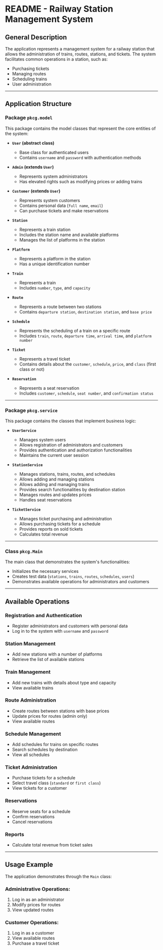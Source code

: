 # README - Railway Station Management System

## General Description

The application represents a management system for a railway station that allows the administration of trains, routes, stations, and tickets. The system facilitates common operations in a station, such as:

- Purchasing tickets
- Managing routes
- Scheduling trains
- User administration

---

## Application Structure

### Package `pkcg.model`

This package contains the model classes that represent the core entities of the system:

- **`User` (abstract class)**  
    - Base class for authenticated users  
    - Contains `username` and `password` with authentication methods  

- **`Admin` (extends `User`)**  
    - Represents system administrators  
    - Has elevated rights such as modifying prices or adding trains  

- **`Customer` (extends `User`)**  
    - Represents system customers  
    - Contains personal data (`full name`, `email`)  
    - Can purchase tickets and make reservations  

- **`Station`**  
    - Represents a train station  
    - Includes the station name and available platforms  
    - Manages the list of platforms in the station  

- **`Platform`**  
    - Represents a platform in the station  
    - Has a unique identification number  

- **`Train`**  
    - Represents a train  
    - Includes `number`, `type`, and `capacity`  

- **`Route`**  
    - Represents a route between two stations  
    - Contains `departure station`, `destination station`, and `base price`  

- **`Schedule`**  
    - Represents the scheduling of a train on a specific route  
    - Includes `train`, `route`, `departure time`, `arrival time`, and `platform number`  

- **`Ticket`**  
    - Represents a travel ticket  
    - Contains details about the `customer`, `schedule`, `price`, and `class` (first class or not)  

- **`Reservation`**  
    - Represents a seat reservation  
    - Includes `customer`, `schedule`, `seat number`, and `confirmation status`  

---

### Package `pkcg.service`

This package contains the classes that implement business logic:

- **`UserService`**  
    - Manages system users  
    - Allows registration of administrators and customers  
    - Provides authentication and authorization functionalities  
    - Maintains the current user session  

- **`StationService`**  
    - Manages stations, trains, routes, and schedules  
    - Allows adding and managing stations  
    - Allows adding and managing trains  
    - Provides search functionalities by destination station  
    - Manages routes and updates prices  
    - Handles seat reservations  

- **`TicketService`**  
    - Manages ticket purchasing and administration  
    - Allows purchasing tickets for a schedule  
    - Provides reports on sold tickets  
    - Calculates total revenue  

---

### Class `pkcg.Main`

The main class that demonstrates the system's functionalities:

- Initializes the necessary services  
- Creates test data (`stations`, `trains`, `routes`, `schedules`, `users`)  
- Demonstrates available operations for administrators and customers  

---

## Available Operations

### Registration and Authentication

- Register administrators and customers with personal data  
- Log in to the system with `username` and `password`  

### Station Management

- Add new stations with a number of platforms  
- Retrieve the list of available stations  

### Train Management

- Add new trains with details about type and capacity  
- View available trains  

### Route Administration

- Create routes between stations with base prices  
- Update prices for routes (admin only)  
- View available routes  

### Schedule Management

- Add schedules for trains on specific routes  
- Search schedules by destination  
- View all schedules  

### Ticket Administration

- Purchase tickets for a schedule  
- Select travel class (`standard` or `first class`)  
- View tickets for a customer  

### Reservations

- Reserve seats for a schedule  
- Confirm reservations  
- Cancel reservations  

### Reports

- Calculate total revenue from ticket sales  

---

## Usage Example

The application demonstrates through the `Main` class:

### Administrative Operations:

1. Log in as an administrator  
2. Modify prices for routes  
3. View updated routes  

### Customer Operations:

1. Log in as a customer  
2. View available routes  
3. Purchase a travel ticket  